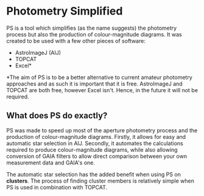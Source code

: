 # Photometry Simplified
PS is a tool which simplifies (as the name suggests) the photometry process but also the production of colour-magnitude diagrams. It was created to be used with a few other pieces of software:
- AstroImageJ (AIJ)
- TOPCAT
- Excel*

*The aim of PS is to be a better alternative to current amateur photometry approaches and as such it is important that it is free. AstroImageJ and TOPCAT are both free, however Excel isn't. Hence, in the future it will not be required.

## What does PS do exactly?
PS was made to speed up most of the aperture photometry process and the production of colour-magnitude diagrams. Firstly, it allows for easy and automatic star selection in AIJ. Secondly, it automates the calculations required to produce colour-magnitude diagrams, while also allowing conversion of GAIA filters to allow direct comparison between your own measurement data and GAIA's one. 

The automatic star selection has the added benefit when using PS on **clusters**. The process of finding cluster members is relatively simple when PS is used in combination with TOPCAT.
